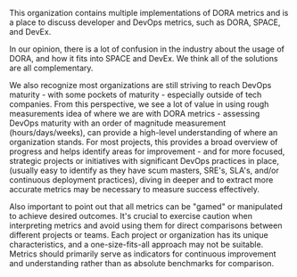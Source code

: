 This organization contains multiple implementations of DORA metrics and is a place to discuss developer and DevOps metrics, such as DORA, SPACE, and DevEx. 

In our opinion, there is a lot of confusion in the industry about the usage of DORA, and how it fits into SPACE and DevEx. We think all of the solutions are all complementary. 

We also recognize most organizations are still striving to reach DevOps maturity - with some pockets of maturity - especially outside of tech companies. From this perspective, we see a lot of value in using rough measurements idea of where we are with DORA metrics - assessing DevOps maturity with an order of magnitude measurement (hours/days/weeks), can provide a high-level understanding of where an organization stands. For most projects, this provides a broad overview of progress and helps identify areas for improvement - and for more focused, strategic projects or initiatives with significant DevOps practices in place, (usually easy to identify as they have scum masters, SRE's, SLA's, and/or continuous deployment practices), diving in deeper and to extract more accurate metrics may be necessary to measure success effectively.

Also important to point out that all metrics can be "gamed" or manipulated to achieve desired outcomes. It's crucial to exercise caution when interpreting metrics and avoid using them for direct comparisons between different projects or teams. Each project or organization has its unique characteristics, and a one-size-fits-all approach may not be suitable. Metrics should primarily serve as indicators for continuous improvement and understanding rather than as absolute benchmarks for comparison.
